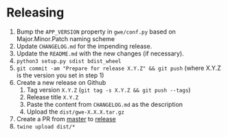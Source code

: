# Releasing

1. Bump the `APP_VERSION` property in `gwe/conf.py` based on Major.Minor.Patch naming scheme
2. Update `CHANGELOG.md` for the impending release.
3. Update the `README.md` with the new changes (if necessary).
4. `python3 setup.py sdist bdist_wheel` 
5. `git commit -am "Prepare for release X.Y.Z" && git push` (where X.Y.Z is the version you set in step 1)
6. Create a new release on Github
    1. Tag version `X.Y.Z` (`git tag -s X.Y.Z && git push --tags`)
    2. Release title `X.Y.Z`
    3. Paste the content from `CHANGELOG.md` as the description
    4. Upload the `dist/gwe-X.X.X.tar.gz`
7. Create a PR from [master](../../tree/master) to [release](../../tree/release)
8. `twine upload dist/*`
